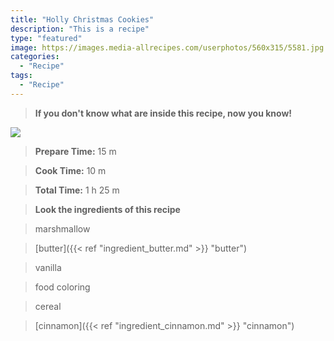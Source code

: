 ```yaml
---
title: "Holly Christmas Cookies"
description: "This is a recipe"
type: "featured"
image: https://images.media-allrecipes.com/userphotos/560x315/5581.jpg
categories: 
  - "Recipe"
tags: 
  - "Recipe"
---
```



>**If you don't know what are inside this recipe, now you know!**

![](../images/Recipes-Banner.jpg)
> **Prepare Time:** 15 m


> **Cook Time:** 10 m


> **Total Time:** 1 h 25 m

> **Look the ingredients of this recipe**

> marshmallow

> [butter]({{< ref "ingredient_butter.md" >}} "butter")

> vanilla

> food coloring

> cereal

> [cinnamon]({{< ref "ingredient_cinnamon.md" >}} "cinnamon")


